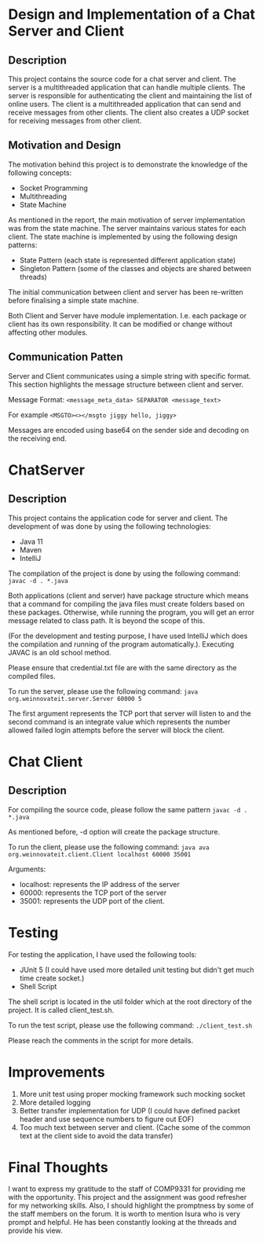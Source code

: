 # Design and Implementation of a Chat Server and Client

## Description 
This project contains the source code for a chat server and client. The server is a multithreaded application that can 
handle multiple clients. The server is responsible for authenticating the client and maintaining the list of online 
users. The client is a multithreaded application that can send and receive messages from other clients. The client also 
creates a UDP socket for receiving messages from other client.

## Motivation and Design

The motivation behind this project is to demonstrate the knowledge of the following concepts:
- Socket Programming
- Multithreading
- State Machine 

As mentioned in the report, the main motivation of server implementation was from the state machine. The server 
maintains various states for each client. 
The state machine is implemented by using the following design patterns:

- State Pattern (each state is represented different application state)
- Singleton Pattern (some of the classes and objects are shared between threads)

The initial communication between client and server has been re-written before finalising a simple state machine. 

Both Client and Server have module implementation. I.e. each package or client has its own responsibility. It 
can be modified or change without affecting other modules.


## Communication Patten 

Server and Client communicates using a simple string with specific format. This section highlights the message structure 
between client and server. 

Message Format: 
```<message_meta_data> SEPARATOR <message_text>```

For example 
```<MSGTO><></msgto jiggy hello, jiggy>```

Messages are encoded using base64 on the sender side and decoding on the receiving end. 

# ChatServer 

## Description
This project contains the application code for server and client. The development of was done by using the following 
technologies:
- Java 11
- Maven
- IntelliJ 

The compilation of the project is done by using the following command:
```javac -d . *.java ```

Both applications (client and server) have package structure which means that a command for compiling the java files 
must create folders based on these packages. Otherwise, while running the program, you will get an error message 
related to class path. It is beyond the scope of this. 

(For the development and testing purpose, I have used IntelliJ which does the compilation and running of the program 
automatically.). Executing JAVAC is an old school method. 

Please ensure that credential.txt file are with the same directory as the compiled files. 

To run the server, please use the following command:
```java org.weinnovateit.server.Server 60000 5```

The first argument represents the TCP port that server will listen to and the second command is an integrate value which represents the number allowed failed
login attempts before the server will block the client.



# Chat Client 

## Description 
For compiling the source code, please follow the same pattern 
```javac -d . *.java ```

As mentioned before, -d option will create the package structure.

To run the client, please use the following command:
```java ava org.weinnovateit.client.Client localhost 60000 35001```

Arguments:  
- localhost: represents the IP address of the server
- 60000: represents the TCP port of the server
- 35001: represents the UDP port of the client.

# Testing 
For testing the application, I have used the following tools:
- JUnit 5 (I could have used more detailed unit testing but didn't get much time create socket.)
- Shell Script 

The shell script is located in the util folder which at the root directory of the project. It is called client_test.sh. 

To run the test script, please use the following command:
```./client_test.sh```

Please reach the comments in the script for more details.

# Improvements

1. More unit test using proper mocking framework such mocking socket 
2. More detailed logging
3. Better transfer implementation for UDP (I could have defined packet header and use sequence numbers to figure out EOF)
4. Too much text between server and client. (Cache some of the common text at the client side to avoid the data transfer)


# Final Thoughts

I want to express my gratitude to the staff of COMP9331 for providing me with the opportunity. This project and the 
assignment was good refresher for my networking skills. Also, I should highlight the promptness by some of the staff 
members on the forum. It is worth to mention Isura who is very prompt and helpful. He has been constantly looking at 
the threads and provide his view. 